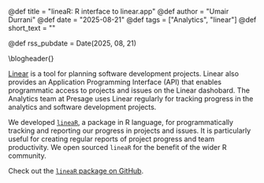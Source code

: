 @def title = "lineaR: R interface to linear.app"
@def author = "Umair Durrani"
@def date = "2025-08-21"
@def tags = ["Analytics", "linear"]
@def short_text = ""

@def rss_pubdate = Date(2025, 08, 21)

\blogheader{}

[Linear](https://linear.app/) is a tool for planning software development projects. Linear also provides an Application Programming Interface (API) that enables programmatic access to projects and issues on the Linear dashobard. The Analytics team at Presage uses Linear regularly for tracking progress in the analytics and software development projects.

We developed [`lineaR`](https://github.com/Presage-Group/lineaR), a package in R language, for programmatically tracking and reporting our progress in projects and issues. It is particularly useful for creating regular reports of project progress and team productivity. We open sourced `lineaR` for the benefit of the wider R community.

Check out the [`lineaR` package on GitHub](https://github.com/Presage-Group/lineaR).


